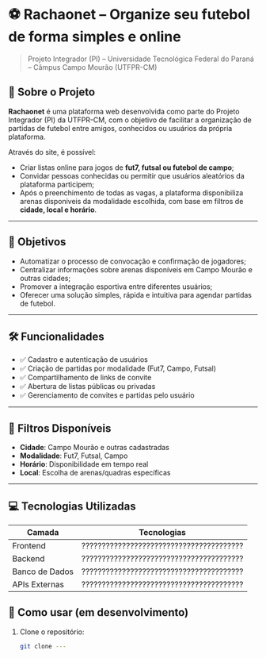 # ⚽ Rachaonet – Organize seu futebol de forma simples e online

> Projeto Integrador (PI) – Universidade Tecnológica Federal do Paraná – Câmpus Campo Mourão (UTFPR-CM)

## 📌 Sobre o Projeto

**Rachaonet** é uma plataforma web desenvolvida como parte do Projeto Integrador (PI) da UTFPR-CM, com o objetivo de facilitar a organização de partidas de futebol entre amigos, conhecidos ou usuários da própria plataforma.

Através do site, é possível:

- Criar listas online para jogos de **fut7, futsal ou futebol de campo**;
- Convidar pessoas conhecidas ou permitir que usuários aleatórios da plataforma participem;
- Após o preenchimento de todas as vagas, a plataforma disponibiliza arenas disponiveis da modalidade escolhida, com base em filtros de **cidade, local e horário**.

---

## 🎯 Objetivos

- Automatizar o processo de convocação e confirmação de jogadores;
- Centralizar informações sobre arenas disponíveis em Campo Mourão e outras cidades;
- Promover a integração esportiva entre diferentes usuários;
- Oferecer uma solução simples, rápida e intuitiva para agendar partidas de futebol.

---

## 🛠️ Funcionalidades

- ✅ Cadastro e autenticação de usuários
- ✅ Criação de partidas por modalidade (Fut7, Campo, Futsal)
- ✅ Compartilhamento de links de convite
- ✅ Abertura de listas públicas ou privadas
- ✅ Gerenciamento de convites e partidas pelo usuário

---

## 📍 Filtros Disponíveis

- **Cidade**: Campo Mourão e outras cadastradas
- **Modalidade**: Fut7, Futsal, Campo
- **Horário**: Disponibilidade em tempo real
- **Local**: Escolha de arenas/quadras específicas

---

## 💻 Tecnologias Utilizadas

| Camada         | Tecnologias                               |
|----------------|--------------------------------------------|
| Frontend       | ????????????????????????????????????????   |
| Backend        | ????????????????????????????????????????   |
| Banco de Dados | ????????????????????????????????????????   |
| APIs Externas  | ????????????????????????????????????????   |


## 🚀 Como usar (em desenvolvimento)

1. Clone o repositório:
   ```bash
   git clone ---
